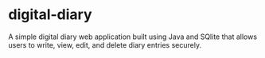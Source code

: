 # digital-diary
A simple digital diary web application built using Java and SQlite that allows users to write, view, edit, and delete diary entries securely.
